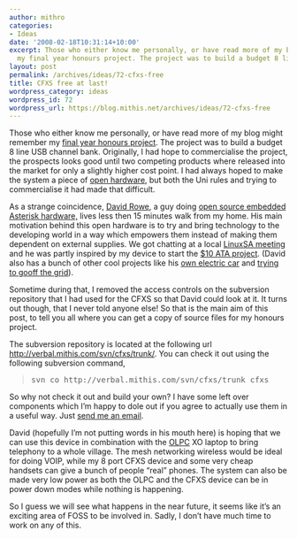 ```yaml
---
author: mithro
categories:
- Ideas
date: '2008-02-18T10:31:14+10:00'
excerpt: Those who either know me personally, or have read more of my blog might remember
  my final year honours project. The project was to build a budget 8 line USB...
layout: post
permalink: /archives/ideas/72-cfxs-free
title: CFXS free at last!
wordpress_category: ideas
wordpress_id: 72
wordpress_url: https://blog.mithis.net/archives/ideas/72-cfxs-free
---
```


<div ><p>Those who either know me personally, or have read more of my blog might remember my <a href="http://blog.mithis.net/archives/uni/41-cfxs-all-done">final year honours project</a>. The project was to build a budget 8 line USB channel bank. Originally, I had hope to commercialise the project, the prospects looks good until two competing products where released into the market for only a slightly higher cost point. I had always hoped to make the system a piece of <a href="http://en.wikipedia.org/wiki/Open_hardware">open hardware</a>, but both the Uni rules and trying to commercialise it had made that difficult.</p><p>As a strange coincidence,  <a href="http://www.rowetel.com/blog/">David Rowe</a>, a guy doing <a href="http://www.rowetel.com/ucasterisk/">open source embedded Asterisk hardware,</a> lives less then 15 minutes walk from my home. His main motivation behind this open hardware is to try and bring technology to the developing world in a way which empowers them instead of making them dependent on external supplies. We got chatting at a local <a href="http://www.linuxsa.org.au">LinuxSA meeting</a> and he was partly inspired by my device to start the <a href="http://www.rowetel.com/blog/?p=26">$10 ATA project</a>. (David also has a bunch of other cool projects like his <a href="http://www.rowetel.com/blog/?p=39">own electric car</a> and <a href="http://www.rowetel.com/blog/?p=42">trying to go</a><a href="http://www.rowetel.com/blog/?p=41">off the grid</a>).</p><p>Sometime during that, I removed the access controls on the subversion repository that I had used for the CFXS so that David could look at it. It turns out though, that I never told anyone else! So that is the main aim of this post, to tell you all where you can get a copy of source files for my honours project.</p><p>The subversion repository is located at the following url <a href="http://verbal.mithis.com/svn/cfxs/trunk/">http://verbal.mithis.com/svn/cfxs/trunk/</a>. You can check it out using the following subversion command,</p><blockquote><pre>svn co http://verbal.mithis.com/svn/cfxs/trunk cfxs</pre></blockquote><p>So why not check it out and build your own? I have some left over components which I’m happy to dole out if you agree to actually use them in a useful way. Just <a href="mailto:mithro@mithis.com">send me an email</a>.</p><p>David (hopefully I’m not putting words in his mouth here) is hoping that we can use this device in combination with the <a href="http://www.laptop.org/">OLPC</a> XO laptop to bring telephony to a whole village. The mesh networking wireless would be ideal for doing VOIP, while my 8 port CFXS device and some very cheap handsets can give a bunch of people “real” phones. The system can also be made very low power as both the OLPC and the CFXS device can be in power down modes while nothing is happening.</p><p>So I guess we will see what happens in the near future, it seems like it’s an exciting area of FOSS to be involved in. Sadly, I don’t have much time to work on any of this.</p><p><img alt="" src="https://blog.mithis.net/wp-content/uploads/2007/05/cfxs-try2.jpg"/></p></div>